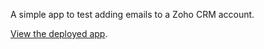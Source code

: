 A simple app to test adding emails to a Zoho CRM account.

[View the deployed app](https://mstreet3.github.io/collect-emails).
